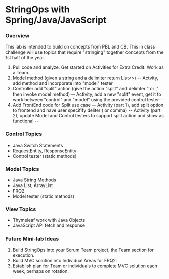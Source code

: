 # StringOps with Spring/Java/JavaScript

### Overview
This lab is intended to build on concepts from PBL and CB.  This in class challenge will use topics that require "stringing" together concepts from the 1st half of the year.

1. Pull code and analyze.  Get started on Activities for Extra Credit.  Work as a Team.
2. Model method (given a string and a delimiter return List<>)
   -- Actvity, add method and incorporate into "model" tester
3. Controller add "split" action (give the action "split" and delimter "<space> or ," then invoke model method)
   -- Activity, add a new "split" event, get it to work between "control" and "model" using the provided control tester--
4. Add FrontEnd code for Split use case
   -- Activity (part 1), add split option to frontend and have user specifify deliter (<space> or comma)
   -- Activity (part 2), update Model and Control testers to support split action and show as functional --


### Control Topics
* Java Switch Statements
* RequestEntity, ResponseEntity
* Control tester (static methods)
### Model Topics
* Java String Methods
* Java List, ArrayList
* FRQ2
* Model tester (static methods)
### View Topics
* Thymeleaf work with Java Objects
* JavaScript API fetch and response

### Future Mini-lab Ideas
1. Build StringOps into your Scrum Team project, the Team section for execution.
2. Build MVC solution into Individual Areas for FRQ2.
3. Establish plan for Team or individuals to complete MVC solution each week, perhaps on rotation.
